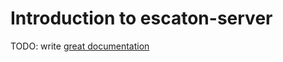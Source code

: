 # Introduction to escaton-server

TODO: write [great documentation](http://jacobian.org/writing/what-to-write/)
